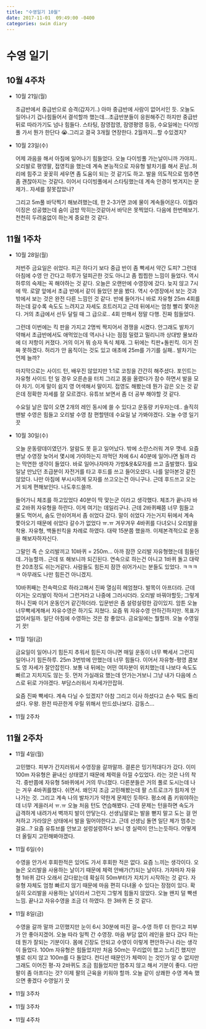 ```yaml
---
title: "수영일기 10월"
date: 2017-11-01  09:49:00 -0400
categories: swim diary
---
```



# 수영 일기

## 10월 4주차

- 10월 21일(월)

    초급반에서 중급반으로 승격(갑자기..)
    아마 중급반에 사람이 없어서인 듯. 오늘도 일어나기 겁나힘들어서 결석할까 했는데...초급반분들이 응원해주긴 하지만 중급반 뒤로 따라가기도 넘나 힘들다. 스타팅, 잠영접영, 잠영평영 등등, 수요일에는 다이빙 풀 가서 뭔가 한단다 😭.그리고 결국 3개월 연장한다. 2월까지...할 수있겠지?

- 10월 23일(수)

    어제 과음을 해서 아침에 일어나기 힘들었다. 오늘 다이빙풀 가는날이니까 가야지..오리발로 평영팔, 접영킥을 했는데 계속 본능적으로 자유형 발차기를 해서 혼남..허리에 힘주고 꽂꽂히 세우면 좀 도움이 되는 것 같기도 하고. 발을 의도적으로 멈추면 좀 괜찮아지는 것같다.
    이어서 다이빙풀에서 스타팅했는데 계속 안경이 벗겨지는 문제가.. 자세를 잘못잡았나?

    그리고 5m풀 바닥찍기 해보려했는데, 한 2-3가면 코에 물이 계속들어온다. 이퀄라이징은 성공했는데  숨이 금방 막히는것같아서 바닥은 못찍었다. 다음에 한번해보기. 천천히 두려움없이 하는게 중요한 것 같다.

## 11월 1주차

- 10월 28일(월)

    저번주 금요일은 쉬었다. 피곤 하다기 보다 중급 반이 좀 빡세서 약간 도피? 그런데 아침에 수영 안 간다고 하루가 덜피곤한 것도 아니고 좀 찝찝한 느낌이 들었다. 역시 하루의 숙제는 꼭 해야하는 것 같다. 오늘은 오랜만에 수영장에 갔다. 늦지 않고 7시에 딱. 로얄 앞에서 초급 반에서 같이 들었던 분을 봤다. 역시 수영장에서 보는 것과 밖에서 보는 것은 완전 다른 느낌인 것 같다. 반에 들어가니 바로 자유형 25m 4회를 하는데 갈수록 속도도 느려지고 자세도 흐트러지고 근데 뒤에서는 엄청 빨리 쫓아온다. 거의 초급에서 선두 달릴 때 그 급으로.. 4회 만해서 정말 다행. 진짜 힘들었다.

    그런데 이번에는 킥 판을 가지고 2명씩 짝지어서 경쟁을 시켰다. 안그래도 발차기 약해서 초급반에서도 애먹었는데 역시나 나는 점점 밀렸고 밀리니까 상대방 물보라에 더 저항이 커졌다. 거의 이거 뭐 승자 독식 체재.  그 뒤에는 킥판+돌핀킥. 이거 진짜 못하겠다. 허리가 안 움직이는 것도 있고 애초에 25m를 가기를 실패.. 발차기는 언제 늘까?

    마지막으로는 사이드 턴, 배우진 않았지만 1:1로 코칭을 간간히 해주셨다. 포인트는 자유형 사이드 턴 일 경우 오른손을 터치 그리고 몸을 올렸다가 잠수 하면서 발을 모아 차기. 이게 말이 쉽지 영 어색해서 말이지. 접영도 해봤는데 뭔가 감은 오는 것 같은데 정확한 자세를 잘 모르겠다. 유튜브 보면서 좀 더 공부 해야할 것 같다. 

    수요일 날은 많이 오면 2개의 레인 동시에 쓸 수 있다고 운동량 키우자는데.. 솔직히 맨발 수영은 힘들고 오리발 수영 참 편할텐데  수요일 날 가봐야겠다. 오늘 수영 일기 끗

- 10월 30일(수)

    오늘 운동량데이였던가. 알람도 못 듣고 일어났다. 밖에 소란스러워 겨우 깻네. 요즘 맨날 수영장 늦어서 몇시에 가야하는지 까먹던 차에 6시 40분에 일어나면 될까 라는 막연한 생각이 들었다. 바로 일어나자마자 가방&옷&모자를 쓰고 출발했다. 월요일날 만났던 초급분이 자전거를 타고 후드를 쓰고 들어오셨다. 나를 알아본것 같진 않았다. 나만 아침에 부시시하게 모자를 쓰고오는건 아니구나. 근데 후드쓰고 오는거 되게 편해보인다. 나도후드쓸까. 

    들어가니 체조를 하고있었다 40분이 딱 맞는군 이라고 생각했다.  체조가 끝나자 바로 2바퀴 자유형을 하란다. 이게 여기는 데일리구나. 근데 2바퀴째쯤 너무 힘들고 물도 먹어서, 숨도 안쉬어져서 좀 쉬었다 갔다. 말이 쉬었다 가는거지 뒤에서 계속 쫓아오기 때문에 쉬었다 갈수가 없었다 ㅠ.ㅠ 겨우겨우 4바퀴를 다녀오니 오리발을 착용.  자유형, 백돌핀킥을 차례로 하였다. 대략 15분쯤 했을까. 이제본격적으로 운동을 해보자하자신다.

    그말인 즉 슨 오리발끼고 10바퀴 = 250m... 아까 잠깐 오리발 자유형했는데 힘들던데..가능할까.. 근데 또 해보니까 되긴된다. 연속으로 하는건 아니고 1바퀴 돌고 대략 한 20초정도 쉬는거같다. 사람들도 힘든지 잠깐 쉬어가시는 분들도 있었다. ㅋㅋㅋㅋ 아무래도 나만 힘든건 아니겠지.

    10바퀴째는 전속력으로 하라고해서 진짜 열심히 헤엄쳤다. 발목이 아프더라. 근데 이거는 오리발이 작아서 그런거라고 나중에 그러시더라. 오리발 바꿔야할듯; 그렇게 하니 진짜 이거 운동인거 같긴하더라. 입문반은 좀 설렁설렁한 감이있지.  암튼 오늘 너무빡세게해서 자유수영은 하기도 지쳤다. 요즘 뭐 자유수영 안하긴하지만. 목표가 없어서일까. 일단  아침에 수영하는 것은 참 좋았다. 금요일에는 뭘할까. 오늘 수영일기 끗!


- 11월 1일(금)

    금요일이 일어나기 힘든지 추워서 힘든지 아니면 매일 운동이 너무 빡세서 그런지 일어나기 힘든하루. 25m 3번밖에 안했는데 너무 힘들다.  이어서 자유형-평영 콤보도 영 자세가 잘안잡힌다.  보통 내 뒤에는 어떤 여자분이 위치했는데 나보다 속도도 빠르고 지치지도 않는 듯. 먼저 가실래요 했는데 안가는거보니 그냥 내가 다음에 스스로 뒤로 가야겠다. 부담스러워서 자세가안잡혀.

    요즘 진짜 빡세다. 계속 다닐 수 있겠지?  아참 그리고 이사 하셨다고 손수 떡도 돌리셨다. 우왕. 완전 따끈한게 우릴 위해서 만드셨나보다. 감동스...

- 11월 2주차
## 11월 2주차
 - 11월 4일(월)
 
    고민했다. 피부가 간지러워서 수영장을 갈까말까. 결론은 밍기적대다가 갔다. 이미 100m 자유형은 끝내신 상태였기 때문에 체력을 아낄 수있었다. 라는 것은 나의 착각. 중반쯤에 자유형 5바퀴에서 거의 무너졌다. 다른분들은 거의 풀로 도시는데 나는 겨우 4바퀴를했다. 쉬면서. 왜인지 조금 고민해봤는데 팔 스트로크가 힘차게 안나가는 것. 그리고 계속 나의 발차기가 약한게 문제인 듯하다. 평소에 좀 키워야하는데 너무 게을러서 ㅠ.ㅠ
    오늘 처음 턴도 연습해봤다. 근데 문제는 턴을하면 속도가 급격하게 내려가서 벽까지 발이 안닿는다. 선생님말로는 발을 뻗지 말고 도는 걸 먼저하고 가라앉은 상태에서 발을 밀어야한다고. 근데 선생님  돌면 일단 제가 멈추는걸요...?  요즘 유튜브를 안보고 설렁설렁하다 보니 영 실력이 안느는듯하다. 어떻게 더 올릴지 고민해봐야겠다.

- 11월 6일(수)

    수영을 안가서 후회한적은 있어도 가서 후회한 적은 없다. 요즘 느끼는 생각이다. 오늘은 오리발을 사용하는 날이기 때문에 체력 안배가(?)되는 날이다. 가자마자 자유형 1바퀴 갔다 오래서 갔다왔는데 확실히 50m부터가 지치기 시작하는 것 같다. 자유형 자체도 엄청 빠르지 않기 때문에 마음 편히 다녀올 수 있다는 장점이 있다. 확실히 오리발을 사용하는 날이라서 그런지 그렇게 힘들지 않았다. 오늘 왠지 덜 빡센느낌. 끝나고 자유수영을 조금 더 하였다. 한 3바퀴 돈 것 같다.

- 11월 8일(금)

    수영을 갈까 말까 고민했지만 눈이 6시 30분에 떠진 걸~.수영 하루 더 한다고 피부가 안 좋아지겠어.
    오늘 따라 일찍 간 수영장. 마음 부담 없이 레인을 왔다 갔다 하는데 뭔가 잘되는 기분이다. 몸에 긴장도 안되고 수영이 이렇게 편안하구나 라는 생각이 들었다.   100m  자유형은 힘들었지만 처음 50m는 무리없이 했고 느리긴 했지만 별로 쉬지 않고 100m를 다 돌았다. 컨디션 때문인가 체력이 는 것인가 알 수 없지만 그래도 이어진 평-자 2바퀴도 조금 힘들었지만 멈추지 않고 해서 기분이 좋다. 다만 팔이 좀 아프다는 것? 이제 팔의 근육을 키워야 할까.
    오늘 같이 상쾌한 수영 계속 했으면 좋겠다  수영일기 끗
- 11월 3주차
- 11월 3주차
- 11월 4주차
